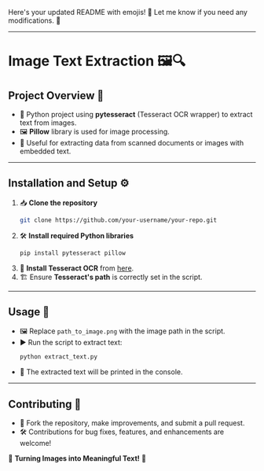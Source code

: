 Here's your updated README with emojis! 🌟 Let me know if you need any modifications. 🚀  

---

# **Image Text Extraction 🖼️🔍**

## **Project Overview 📜**
- 🐍 Python project using **pytesseract** (Tesseract OCR wrapper) to extract text from images.
- 🖼️ **Pillow** library is used for image processing.
- 📝 Useful for extracting data from scanned documents or images with embedded text.

---

## **Installation and Setup ⚙️**
1. 📥 **Clone the repository**  
   ```bash
   git clone https://github.com/your-username/your-repo.git
   ```
2. 🛠️ **Install required Python libraries**  
   ```bash
   pip install pytesseract pillow
   ```
3. 🔗 **Install Tesseract OCR** from [here](https://github.com/tesseract-ocr/tesseract).  
4. 🏗️ Ensure **Tesseract's path** is correctly set in the script.

---

## **Usage 🚀**
- 🖼️ Replace `path_to_image.png` with the image path in the script.
- ▶️ Run the script to extract text:
   ```bash
   python extract_text.py
   ```
- 📄 The extracted text will be printed in the console.

---

## **Contributing 🤝**
- 🍴 Fork the repository, make improvements, and submit a pull request.
- 🛠️ Contributions for bug fixes, features, and enhancements are welcome!

🌟 **Turning Images into Meaningful Text!** 🚀
